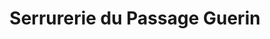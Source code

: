 ---
title: "Serrurerie du Passage Guerin"
url: /nimes/serrurerie-du-passage-guerin/
shop: serrurier
---